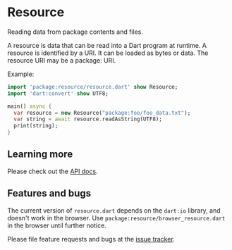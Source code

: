 # Resource

Reading data from package contents and files.

A resource is data that can be read into a Dart program at runtime.
A resource is identified by a URI. It can be loaded as bytes or data.
The resource URI may be a package: URI.

Example:

```dart
import 'package:resource/resource.dart' show Resource;
import 'dart:convert' show UTF8;

main() async {
  var resource = new Resource("package:foo/foo_data.txt");
  var string = await resource.readAsString(UTF8);
  print(string);
}
```

## Learning more

Please check out the [API docs](https://www.dartdocs.org/documentation/resource/latest).

## Features and bugs

The current version of `resource.dart` depends on the `dart:io` library,
and doesn't work in the browser.
Use `package:resource/browser_resource.dart` in the browser until
further notice.

Please file feature requests and bugs at the [issue tracker][tracker].

[tracker]: https://github.com/dart-lang/resource/issues
